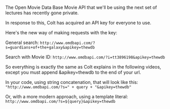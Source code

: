 The Open Movie Data Base Movie API that we'll be using the next set of lectures has recently gone private. 

In response to this, Colt has acquired an API key for everyone to use.

Here's the new way of making requests with the key:

General search: ```http://www.omdbapi.com/?s=guardians+of+the+galaxy&apikey=thewdb ```

Search with Movie ID: ```http://www.omdbapi.com/?i=tt3896198&apikey=thewdb ```

So everything is exactly the same as Colt explains in the following videos, except you must append &apikey=thewdb to the end of your url.

In your code, using string concatenation, that will look like this:
```"http://www.omdbapi.com/?s=" + query + "&apikey=thewdb"```

Or, with a more modern approach, using a template literal:
```http://www.omdbapi.com/?s=${query}&apikey=thewdb```
